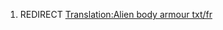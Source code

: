 1.  REDIRECT [Translation:Alien body armour
    txt/fr](Translation:Alien_body_armour_txt/fr "wikilink")